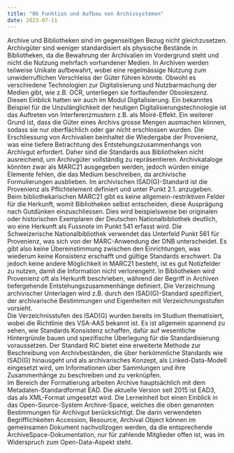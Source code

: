 ```yaml
---
title: "06 Funktion und Aufbau von Archivsystemen"
date: 2023-07-11
---
```

Archive und Bibliotheken sind im gegenseitigen Bezug nicht gleichzusetzen. Archivgüter sind weniger standardisiert als physische Bestände in Bibliotheken, da die Bewahrung der Archivalien im Vordergrund steht und nicht die Nutzung mehrfach vorhandener Medien. In Archiven werden teilweise Unikate aufbewahrt, wobei eine regelmässige Nutzung zum unwiderruflichen Verschleiss der Güter führen könnte. Obwohl es verschiedene Technologien zur Digitalisierung und Nutzbarmachung der Medien gibt, wie z.B. OCR, unterliegen sie fortlaufender Obsoleszenz. Diesen Einblick hatten wir auch im Modul Digitalisierung. Ein bekanntes Beispiel für die Unzulänglichkeit der heutigen Digitalisierungstechnologie ist das Auftreten von Interferenzmustern z.B. als Moiré-Effekt. Ein weiterer Grund ist, dass die Güter eines Archivs grosse Mengen ausmachen können, sodass sie nur oberflächlich oder gar nicht erschlossen wurden. Die Erschliessung von Archivalien beinhaltet die Wiedergabe der Provenienz, was eine tiefere Betrachtung des Entstehungszusammenhangs von Archivgut erfordert. Daher sind die Standards aus Bibliotheken nicht ausreichend, um Archivgüter vollständig zu repräsentieren. Archivkataloge könnten zwar als MARC21 ausgegeben werden, jedoch würden einige Elemente fehlen, die das Medium beschreiben, da archivische Formulierungen ausblieben.	
Im archivischen ISAD(G)-Standard ist die Provenienz als Pflichtelement definiert und unter Punkt 2.1. anzugeben. Beim bibliothekarischen MARC21 gibt es keine allgemein-restriktiven Felder für die Herkunft, womit Bibliotheken selbst entscheiden, diese Ausprägung nach Gutdünken einzuschliessen. Dies wird beispielsweise bei originalen oder historischen Exemplaren der Deutschen Nationalbibliothek deutlich, wo eine Herkunft als Fussnote im Punkt 541 erfasst wird. Die Schweizerische Nationalbibliothek verwendet das Unterfeld Punkt 561 für Provenienz, was sich von der MARC-Anwendung der DNB unterscheidet. Es gibt also keine Übereinstimmung zwischen den Einrichtungen, was wiederum keine Konsistenz erschafft und gültige Standards erschwert. Da jedoch keine andere Möglichkeit in MARC21 besteht, ist es gut Notizfelder zu nutzen, damit die Information nicht verlorengeht. In Bibliotheken wird Provenienz oft als Herkunft beschrieben, während der Begriff in Archiven tiefergehende Entstehungszusammenhänge definiert. Die Verzeichnung archivischer Unterlagen wird z.B. durch den ISAD(G)-Standard spezifiziert, der archivarische Bestimmungen und Eigenheiten mit Verzeichnungsstufen vorsieht.	
Die Verzeichnisstufen des ISAD(G) wurden bereits im Studium thematisiert, wobei die Richtlinie des VSA-AAS bekannt ist. Es ist allgemein spannend zu sehen, wie Standards Konsistenz schaffen, dafür auf  wesentliche Hintergründe bauen und spezifische Überlegung für die Standardisierung voraussetzen. Der Standard RiC bietet eine erweiterte Methode zur Beschreibung von Archivbeständen, die über herkömmliche Standards wie ISAD(G) hinausgeht und als archivarisches Konzept, als Linked-Data-Modell eingesetzt wird, um Informationen über Sammlungen und ihre Zusammenhänge zu beschreiben und zu verknüpfen.	
Im Bereich der Formatierung arbeiten Archive hauptsächlich mit dem Metadaten-Standardformat EAD. Die aktuelle Version seit 2015 ist EAD3, das als XML-Format umgesetzt wird. Die Lerneinheit bot einen Einblick in das Open-Source-System Archive-Space, welches die oben genannten Bestimmungen für Archivgut berücksichtigt. Die darin verwendeten Begrifflichkeiten Accession, Resource, Archival Object können im gemeinsamen Dokument nachvollzogen werden, da die entsprechende ArchiveSpace-Dokumentation, nur für zahlende Mitglieder offen ist, was im Widerspruch zum Open-Data-Aspekt steht.
